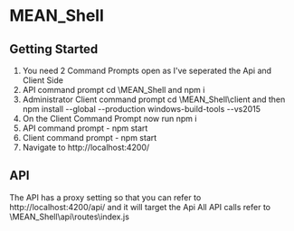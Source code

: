 # MEAN_Shell

## Getting Started
1. You need 2 Command Prompts open as I've seperated the Api and Client Side
2. API command prompt cd \MEAN_Shell and npm i
3. Administrator Client command prompt cd \MEAN_Shell\client and then npm install --global --production windows-build-tools --vs2015
4. On the Client Command Prompt now run npm i
4. API command prompt - npm start 
5. Client command prompt - npm start 
6. Navigate to http://localhost:4200/

## API
The API has a proxy setting so that you can refer to http://localhost:4200/api/ and it will target the Api
All API calls refer to \MEAN_Shell\api\routes\index.js